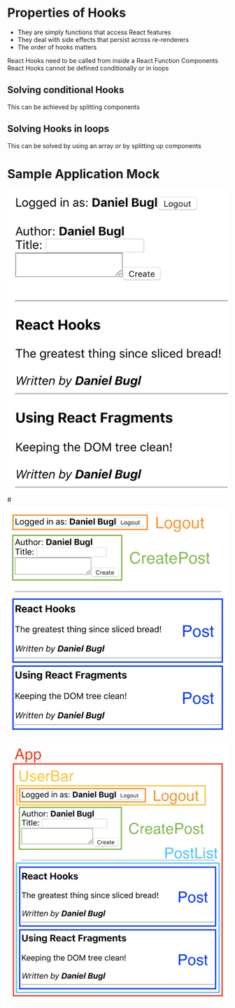 # Properties of Hooks

* They are simply functions that access React features
* They deal with side effects that persist across re-renderers
* The order of hooks matters

React Hooks need to be called from inside a React Function Components
React Hooks cannot be defined conditionally or in loops

## Solving conditional Hooks

This can be achieved by splitting components

## Solving Hooks in loops

This can be solved by using an array or by splitting up components

# Sample Application Mock
![Properties of Hooks-1](../../../assets/images/Properties%20of%20Hooks-1.png)# 

![Properties of Hooks-2](../../../assets/images/Properties%20of%20Hooks-2.png)

![Properties of Hooks-3](../../../assets/images/Properties%20of%20Hooks-3.png)

